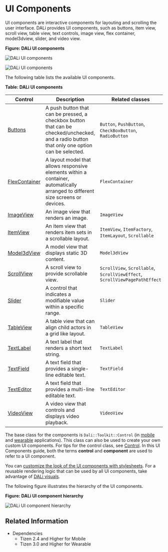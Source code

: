 # UI Components


UI components are interactive components for layouting and scrolling the user interface. DALi provides UI components, such as buttons, item view, scroll view, table view, text controls, image view, flex container, model3dview, slider, and video view.

**Figure: DALi UI components**

![DALi UI components](./media/ui_controls.png)

![DALi UI components](./media/ui_controls2.png)

The following table lists the available UI components.

**Table: DALi UI components**

| Control                               | Description                              | Related classes                          |
|-------------------------------------|----------------------------------------|----------------------------------------|
| [Buttons](buttons.md)             | A push button that can be pressed, a checkbox button that can be checked/unchecked, and a radio button that only one option can be selected. | `Button`, `PushButton`, `CheckBoxButton`, `RadioButton` |
| [FlexContainer](flexcontainer.md) | A layout model that allows responsive elements within a container, automatically arranged to different size screens or devices. | `FlexContainer`              |
| [ImageView](imageview.md)         | An image view that renders an image.     | `ImageView`                              |
| [ItemView](itemview.md)           | An item view that renders item sets in a scrollable layout. | `ItemView`, `ItemFactory`, `ItemLayout`, `Scrollable` |
| [Model3dView](model3dview.md)     | A model view that displays static 3D content. | `Model3dView`                            |
| [ScrollView](scrollview.md)       | A scroll view to provide scrollable view. | `ScrollView`, `Scrollable`, `ScrollViewEffect`, `ScrollViewPagePathEffect` |
| [Slider](slider.md)               | A control that indicates a modifiable value within a specific range. | `Slider`                                 |
| [TableView](tableview.md)         | A table view that can align child actors in a grid like layout. | `TableView`                              |
| [TextLabel](textlabel.md)         | A text label that renders a short text string. | `TextLabel`                              |
| [TextField](textfield.md)         | A text field that provides a single-line editable text. | `TextField`                              |
| [TextEditor](texteditor.md)       | A text field that provides a multi-line editable text. | `TextEditor`                             |
| [VideoView](videoview.md)         | A video view that controls and displays video playback. | `VideoView`                              |

The base class for the components is `Dali::Toolkit::Control` (in [mobile](http://org.tizen.native.mobile.apireference/classDali_1_1Toolkit_1_1Control.html) and [wearable](http://org.tizen.native.wearable.apireference/classDali_1_1Toolkit_1_1Control.html) applications). This class can also be used to create your own custom UI components. For tips for the control class, see [Control](control-base.md). In this UI Components guide, both the terms **control** and **component** are used to refer to a UI component.

You can [customize the look of the UI components with stylesheets](styling.md). For a reusable rendering logic that can be used by all UI components, take advantage of [DALi visuals](visuals.md).

The following figure illustrates the hierarchy of the UI components.

**Figure: DALi UI component hierarchy**

![DALi UI component hierarchy](./media/ui_control_hierarchy.png)

## Related Information
- Dependencies
  - Tizen 2.4 and Higher for Mobile
  - Tizen 3.0 and Higher for Wearable
